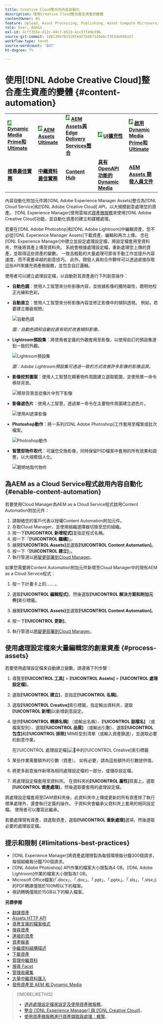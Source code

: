 ```yaml
---
title: Creative Cloud整合的內容自動化
description: 使用Creative Cloud整合產生資產的變體
contentOwner: AG
feature: Upload, Asset Processing, Publishing, Asset Compute Microservices
role: User, Admin
exl-id: 4cff355e-d12c-44c7-b519-4cc37f49e396
source-git-commit: 1d8136b761528fe927b467320ebc7363de0d8a37
workflow-type: tm+mt
source-wordcount: '847'
ht-degree: 7%

---
```


# 使用[!DNL Adobe Creative Cloud]整合產生資產的變體 {#content-automation}

<table>
    <tr>
        <td>
            <sup style= "background-color:#008000; color:#FFFFFF; font-weight:bold"><i>新</i></sup> <a href="/help/assets/dynamic-media/dm-prime-ultimate.md"><b>Dynamic Media Prime和Ultimate</b></a>
        </td>
        <td>
            <sup style= "background-color:#008000; color:#FFFFFF; font-weight:bold"><i>新</i></sup> <a href="/help/assets/assets-ultimate-overview.md"><b>AEM Assets Ultimate</b></a>
        </td>
        <td>
            <sup style= "background-color:#008000; color:#FFFFFF; font-weight:bold"><i>新</i></sup> <a href="/help/assets/integrate-aem-assets-edge-delivery-services.md"><b>AEM Assets與Edge Delivery Services整合</b></a>
        </td>
        <td>
            <sup style= "background-color:#008000; color:#FFFFFF; font-weight:bold"><i>新</i></sup> <a href="/help/assets/aem-assets-view-ui-extensibility.md"><b>UI擴充性</b></a>
        </td>
          <td>
            <sup style= "background-color:#008000; color:#FFFFFF; font-weight:bold"><i>新</i></sup> <a href="/help/assets/dynamic-media/enable-dynamic-media-prime-and-ultimate.md"><b>啟用Dynamic Media Prime和Ultimate</b></a>
        </td>
    </tr>
    <tr>
        <td>
            <a href="/help/assets/search-best-practices.md"><b>搜尋最佳實務</b></a>
        </td>
        <td>
            <a href="/help/assets/metadata-best-practices.md"><b>中繼資料最佳實務</b></a>
        </td>
        <td>
            <a href="/help/assets/product-overview.md"><b>Content Hub</b></a>
        </td>
        <td>
            <a href="/help/assets/dynamic-media-open-apis-overview.md"><b>具有 OpenAPI 功能的 Dynamic Media</b></a>
        </td>
        <td>
            <a href="https://developer.adobe.com/experience-cloud/experience-manager-apis/"><b>AEM Assets 開發人員文件</b></a>
        </td>
    </tr>
</table>

內容自動化附加元件將[!DNL Adobe Experience Manager Assets]整合為[!DNL Cloud Service]和[!DNL Adobe Creative Cloud] API，以大規模創意處理您的資產。 [!DNL Experience Manager]使用雲端式[資產微服務](/help/assets/asset-microservices-overview.md)來使用[!DNL Adobe Creative Cloud]功能，並自動化資產的建立和媒體處理。

若要在[!DNL Adobe Photoshop]和[!DNL Adobe Lightroom]中編輯資產，您不必從[!DNL Experience Manager Assets]下載資產、編輯和再次上傳。 您在[!DNL Experience Manager]中建立並設定處理設定檔，將設定檔套用至資料夾，然後將資產上傳至資料夾。 系統會根據處理設定檔，重新處理您上傳的資產，並取得這些資產的變數。 一致且輕鬆的大量處理可節省手動工作並提升內容速度，而不需要卓越的創意技巧。 此外，開發人員和合作夥伴可以透過直接存取這些API來擴充資產微服務，並包含自訂邏輯。

使用者可以建立處理設定檔，以自動對其資產進行下列創意操作：

* **自動色調**：使用人工智慧來分析影像內容，並依據影像的獨特屬性，聰明地校正光線和色彩。

* **自動直立**：使用人工智慧來分析影像內容並修正影像中的傾斜透視。 例如，若要建立層級視野。

  ![自動色調](/help/assets/assets/content-automation-autotone.png)

  *圖：自動色調和自動拉直有助於改善傾斜影像。*

* **Lightroom預設集**：將使用者定義的外觀套用至影像，以使用自訂的預設集達到一致的外觀。

  ![Lightroom預設集](/help/assets/assets/content-automation-lrpresets.png)

  *圖：Adobe Lightroom預設集可透過一致的方式改善許多影像的影像品質。*

* **影像挖剪圖案**：使用人工智慧在顯著物件周圍建立選取範圍，並使用單一命令移除背景。

  ![移除背景並從像片中剪下影像](/help/assets/assets/content-automation-backgroundremove.png)

* **影像遮色片**：使用人工智慧，透過單一命令在主要物件周圍建立遮色片。

  ![使用AI遮罩影像](/help/assets/assets/content-automation-mask.png)

* **Photoshop動作**：將一系列[!DNL Adobe Photoshop]工作套用至檔案或批次檔案。

  ![Photoshop動作](/help/assets/assets/content-automation-psactions.png)

* **智慧型物件取代**：可讓您交換影像，同時保留PSD檔案中套用的所有效果和調整，以大規模個人化。

  ![聰明地取代物件](/help/assets/assets/content-automation-objectreplace.png)

## 為AEM as a Cloud Service程式啟用內容自動化 {#enable-content-automation}

若要使用Cloud Manager為AEM as a Cloud Service程式啟用Content Automation附加元件：

1. 請聯絡您的客戶代表以授權Content Automation附加元件。
1. 存取Cloud Manager，並使用組織選擇器切換至您的組織。
1. 按一下&#x200B;**[!UICONTROL 新增程式]**&#x200B;並指定程式名稱。
1. 按一下「**[!UICONTROL 繼續]**」。
1. 展開&#x200B;**[!UICONTROL Assets]**&#x200B;並選取&#x200B;**[!UICONTROL Content Automation]**。
1. 按一下「**[!UICONTROL 建立]**」。
1. 執行管道以[將變更部署到Cloud Manager](https://experienceleague.adobe.com/docs/experience-manager-cloud-service/content/implementing/using-cloud-manager/deploy-code.html)。

如果您需要將Content Automation附加元件新增至Cloud Manager中的現有AEM as a Cloud Service程式：

1. 按一下計畫卡上的…… 。

1. 選取&#x200B;**[!UICONTROL 編輯程式]**，然後選取&#x200B;**[!UICONTROL 解決方案和附加元件]**&#x200B;索引標籤。

1. 展開&#x200B;**[!UICONTROL Assets]**&#x200B;並選取&#x200B;**[!UICONTROL Content Automation]**。
1. 按一下&#x200B;**[!UICONTROL 更新]**。
1. 執行管道以[將變更部署到Cloud Manager](https://experienceleague.adobe.com/docs/experience-manager-cloud-service/content/implementing/using-cloud-manager/deploy-code.html)。

## 使用處理設定檔來大量編輯您的創意資產 {#process-assets}

若要使用處理設定檔來自動建立變數，請遵循下列步驟：

1. 導覽至&#x200B;**[!UICONTROL 工具]** > **[!UICONTROL Assets]** > **[!UICONTROL 處理設定檔]**。

1. 選取&#x200B;**[!UICONTROL 建立]**，並指定&#x200B;**[!UICONTROL 名稱]**。

1. 選取&#x200B;**[!UICONTROL Creative]**&#x200B;索引標籤，指定輸出資料夾，選取&#x200B;**[!UICONTROL 新增]**&#x200B;以新增創意設定。

1. 提供&#x200B;**[!UICONTROL 轉譯名稱]** （或輸出名稱）、**[!UICONTROL 副檔名]** （或檔案型別）、選取&#x200B;**[!UICONTROL 品質]** （或輸出引數）、選取&#x200B;**[!UICONTROL 包含]**&#x200B;和&#x200B;**[!UICONTROL 排除]** MIME型別清單（或輸入資產篩選），並選取必要的創意作業。

   在[!UICONTROL 處理設定檔]![&#128279;](assets/creative-processing-profile.png)中的[!UICONTROL Creative]索引標籤

1. 某些作業需要額外的引數（資產）。 如有必要，請為這些額外的引數提供值。

1. 將更多創意操作新增為相同處理設定檔的一部分，或儲存設定檔。

1. 將處理設定檔套用至資料夾。 在資料夾的&#x200B;**[!UICONTROL 屬性]**&#x200B;頁面上，選取&#x200B;**[!UICONTROL 資產處理]**，然後選取要套用的處理設定檔。

將處理設定檔套用至DAM資料夾後，此資料夾中上傳或更新的所有資產除了執行標準處理外，還會執行定義的操作。 子資料夾會繼承父資料夾上套用的相同設定檔。 使用者可以覆寫此繼承。

若要處理現有資產，請選取資產，選取&#x200B;**[!UICONTROL 重新處理]**&#x200B;選項，然後選取必要的處理設定檔。

## 提示和限制 {#limitations-best-practices}

* [!DNL Experience Manager]將資產處理限製為每個環境每分鐘300個請求，每個組織每分鐘700個請求。
* [!DNL Adobe Photoshop] API作業的檔案大小限製為4 GB，[!DNL Adobe Lightroom]作業的檔案大小限製為1 GB。
* Microsoft Office檔案(「.docx」、「.doc」、「.ppt」、「.pptx」、「.xls」、「.xlsx」)的PDF轉譯僅限於100MB以下的檔案。
* 視訊轉碼僅限於15GB以下的輸入檔案。

**另請參閱**

* [翻譯資產](translate-assets.md)
* [Assets HTTP API](mac-api-assets.md)
* [資產支援的檔案格式](file-format-support.md)
* [搜尋資產](search-assets.md)
* [連接的資產](use-assets-across-connected-assets-instances.md)
* [資產報表](asset-reports.md)
* [中繼資料結構描述](metadata-schemas.md)
* [下載資產](download-assets-from-aem.md)
* [管理中繼資料](manage-metadata.md)
* [搜尋 Facet](search-facets.md)
* [管理收藏集](manage-collections.md)
* [大量中繼資料匯入](metadata-import-export.md)
* [發佈資產至 AEM 和 Dynamic Media](/help/assets/publish-assets-to-aem-and-dm.md)

>[!MORELIKETHIS]
>
>* [透過處理設定檔來設定及使用資產微服務](/help/assets/asset-microservices-configure-and-use.md)。
>* [整合 [!DNL Experience Manager] 與 [!DNL Creative Cloud]](/help/assets/aem-cc-integration-best-practices.md)。
>* [使用資產微服務進行資產擷取與處理：概覽](/help/assets/asset-microservices-overview.md)。
